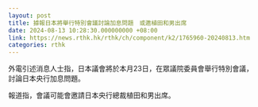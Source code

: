 ```yaml
---
layout: post
title: 據報日本將舉行特別會議討論加息問題　或邀植田和男出席
date: 2024-08-13 10:28:30.000000000 +08:00
link: https://news.rthk.hk/rthk/ch/component/k2/1765960-20240813.htm
categories: rthk
---
```


外電引述消息人士指，日本議會將於本月23日，在眾議院委員會舉行特別會議，討論日本央行加息問題。

報道指，會議可能會邀請日本央行總裁植田和男出席。
